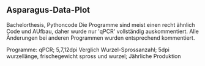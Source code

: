 ## Asparagus-Data-Plot
Bachelorthesis, Pythoncode
Die Programme sind meist einen recht ähnlich Code und AUfbau, daher wurde nur 'qPCR' vollständig auskommentiert.
Alle Änderungen bei anderen Programmen wurden entsprechend kommentiert.


Programme:
qPCR;
5,7,12dpi Verglich Wurzel-Sprossanzahl;
5dpi wurzellänge, frischegewicht spross und wurzel;
Jährliche Produktion
